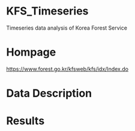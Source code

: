 # KFS_Timeseries
Timeseries data analysis of Korea Forest Service

# Hompage
https://www.forest.go.kr/kfsweb/kfs/idx/Index.do

# Data Description


# Results
